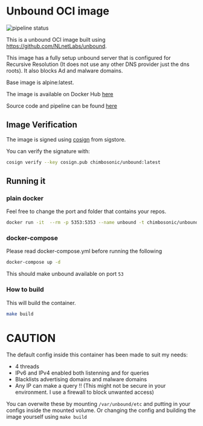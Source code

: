 # Unbound OCI image
![pipeline status](https://github.com/chimbosonic/unbound-container/actions/workflows/main.yml/badge.svg?branch=main)

This is a unbound OCI image built using https://github.com/NLnetLabs/unbound.

This image has a fully setup unbound server that is configured for Recursive Resolution (It does not use any other DNS provider just the dns roots). It also blocks Ad and malware domains.

Base image is alpine:latest.

The image is available on Docker Hub [here](https://hub.docker.com/repository/docker/chimbosonic/unbound)

Source code and pipeline can be found [here](https://github.com/chimbosonic/unbound-container)

## Image Verification
The image is signed using [cosign](https://github.com/sigstore/cosign) from sigstore.

You can verify the signature with:
```bash
cosign verify --key cosign.pub chimbosonic/unbound:latest
```

## Running it
### plain docker
Feel free to change the port and folder that contains your repos.

```bash
docker run -it  --rm -p 5353:5353 --name unbound -t chimbosonic/unbound:latest
```

### docker-compose
Please read docker-compose.yml before running the following

```bash
docker-compose up -d
```
This should make unbound available on port `53`

### How to build
This will build the container.

```bash
make build
```

# CAUTION
The default config inside this container has been made to suit my needs:
  - 4 threads
  - IPv6 and IPv4 enabled both listenning and for queries
  - Blacklists advertising domains and malware domains
  - Any IP can make a query !! (This might not be secure in your environment. I use a firewall to block unwanted access)

You can overwite these by mounting `/var/unbound/etc` and putting in your configs inside the mounted volume. Or changing the config and building the image yourself using `make build`